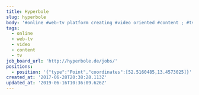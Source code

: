 ```yaml
---
title: Hyperbole
slug: hyperbole
body: '#online #web-tv platform creating #video oriented #content ; #tv'
tags:
  - online
  - web-tv
  - video
  - content
  - tv
job_board_url: 'http://hyperbole.de/jobs/'
positions:
  - position: '{"type":"Point","coordinates":[52.5160485,13.4573025]}'
created_at: '2017-06-28T20:38:28.113Z'
updated_at: '2019-06-16T10:36:09.626Z'
---
```


